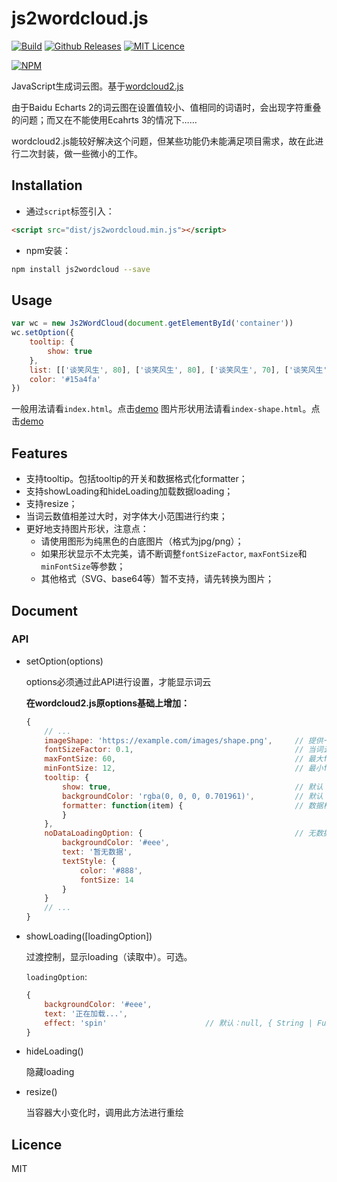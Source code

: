 # js2wordcloud.js

[![Build](https://img.shields.io/travis/liangbizhi/js2wordcloud.svg)](https://travis-ci.org/liangbizhi/js2wordcloud)
[![Github Releases](https://img.shields.io/github/downloads/liangbizhi/js2wordcloud/latest/total.svg)]()
[![MIT Licence](https://badges.frapsoft.com/os/mit/mit.svg?v=103)](https://opensource.org/licenses/mit-license.php)

[![NPM](https://nodei.co/npm/js2wordcloud.png)](https://nodei.co/npm/js2wordcloud/)

JavaScript生成词云图。基于[wordcloud2.js](https://github.com/timdream/wordcloud2.js)

由于Baidu Echarts 2的词云图在设置值较小、值相同的词语时，会出现字符重叠的问题；而又在不能使用Ecahrts 3的情况下……

wordcloud2.js能较好解决这个问题，但某些功能仍未能满足项目需求，故在此进行二次封装，做一些微小的工作。

## Installation

* 通过`script`标签引入：

```html
<script src="dist/js2wordcloud.min.js"></script>
```

* npm安装：

```bash
npm install js2wordcloud --save
```

## Usage

```javascript
var wc = new Js2WordCloud(document.getElementById('container'))
wc.setOption({
    tooltip: {
        show: true
    },
    list: [['谈笑风生', 80], ['谈笑风生', 80], ['谈笑风生', 70], ['谈笑风生', 70], ['谈笑风生', 60], ['谈笑风生', 60]],
    color: '#15a4fa'
})
```

一般用法请看`index.html`。点击[demo](http://liangbizhi.github.io/js2wordcloud)
图片形状用法请看`index-shape.html`。点击[demo](http://liangbizhi.github.io/js2wordcloud/index-shape.html)

## Features

* 支持tooltip。包括tooltip的开关和数据格式化formatter；
* 支持showLoading和hideLoading加载数据loading；
* 支持resize；
* 当词云数值相差过大时，对字体大小范围进行约束；
* 更好地支持图片形状，注意点：
    * 请使用图形为纯黑色的白底图片（格式为jpg/png）；
    * 如果形状显示不太完美，请不断调整`fontSizeFactor`, `maxFontSize`和`minFontSize`等参数；
    * 其他格式（SVG、base64等）暂不支持，请先转换为图片；

## Document

### API

* setOption(options)

    options必须通过此API进行设置，才能显示词云

    **在wordcloud2.js原options基础上增加：**

    ```javascript
    {
        // ...
        imageShape: 'https://example.com/images/shape.png',     // 提供一张图片（链接方式，仅支持jpg/png），根据其形状进行词云渲染，默认为null
        fontSizeFactor: 0.1,                                    // 当词云值相差太大，可设置此值进字体行大小微调，默认0.1
        maxFontSize: 60,                                        // 最大fontSize，用来控制weightFactor，默认60
        minFontSize: 12,                                        // 最小fontSize，用来控制weightFactor，默认12
        tooltip: {
            show: true,                                         // 默认：false
            backgroundColor: 'rgba(0, 0, 0, 0.701961)',         // 默认：'rgba(0, 0, 0, 0.701961)'
            formatter: function(item) {                         // 数据格式化函数，item为list的一项
            }
        },
        noDataLoadingOption: {                                  // 无数据提示。
            backgroundColor: '#eee',
            text: '暂无数据',
            textStyle: {
                color: '#888',
                fontSize: 14
            }
        }
        // ...
    }
    ```

* showLoading([loadingOption])

    过渡控制，显示loading（读取中）。可选。

    `loadingOption`:

    ```javascript
    {
        backgroundColor: '#eee',
        text: '正在加载...',
        effect: 'spin'                      // 默认：null, { String | Function } 可选：'spin|normal'；也可为回调函数，回调函数生成HTML
    }
    ```

* hideLoading()

    隐藏loading

* resize()

    当容器大小变化时，调用此方法进行重绘

## Licence

MIT

